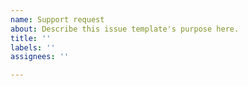 ```yaml
---
name: Support request
about: Describe this issue template's purpose here.
title: ''
labels: ''
assignees: ''

---
```



